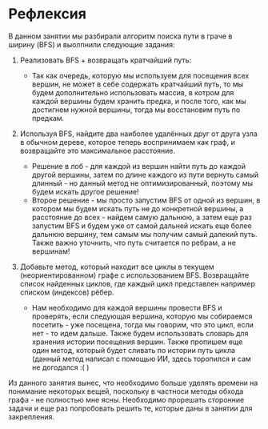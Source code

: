 # Рефлексия

В данном занятии мы разбирали алгоритм поиска пути в граче в ширину (BFS) и выолпнили следующие задания:

1. Реализовать BFS + возвращать кратчайший путь:
    - Так как очередь, которую мы используем для посещения всех вершин, не может в себе содержать кратчайший путь, то мы будем дополнительно использовать массив, в котром для каждой вершины будем хранить предка, и после того, как мы достигнем нужной вершины, тогда мы восстановим путь по предкам.

2. Используя BFS, найдите два наиболее удалённых друг от друга узла в обычном дереве, которое теперь воспринимаем как граф, и возвращайте это максимальное расстояние.
    - Решение в лоб - для каждой из вершин найти путь до каждой другой вершины, затем по длине каждого из пути вернуть самый длинный - но данный метод не оптимизированный, поэтому мы будем искать другое решение!
    - Второе решение - мы просто запустим BFS от одной из вершин, в котором мы будем искать путь не до конкретной вершины, а расстояние до всех - найдем самую дальнюю, а затем еще раз запустим BFS и будем уже от самой дальней искать еще более дальнюю вершину, тем самым мы получим самый далекий путь. Также важно уточнить, что путь считается по ребрам, а не вершинам!

3. Добавьте метод, который находит все циклы в текущем (неориентированном) графе с использованием BFS. Возвращайте список найденных циклов, где каждый цикл представлен например списком (индексов) рёбер.
    - Нам необходимо для каждой вершины провести BFS и проверять, если следующая вершина, которую мы собираемся посетить - уже посещена, тогда мы говорим, что это цикл, если нет - то идем дальше. Также будем использовать словарь для хранения истории посещения вершин. Также пропишем еще один метод, который будет сливать по истории путь цикла (данный метод написал с помощью ИИ, здесь торопился и сам не догодался :( )

Из данного занятия вынес, что необходимо больше уделять времени на понимание некоторых вещей, поскольку в частноси методы обхода графа - не полностью мне ясны. Необходимо прорешать сторонние задачи и еще раз попробовать решить те, которые даны в занятии для закрепления. 